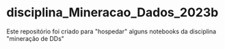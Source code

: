 # disciplina_Mineracao_Dados_2023b
Este repositório foi criado para "hospedar" alguns notebooks da disciplina "mineração de DDs"
